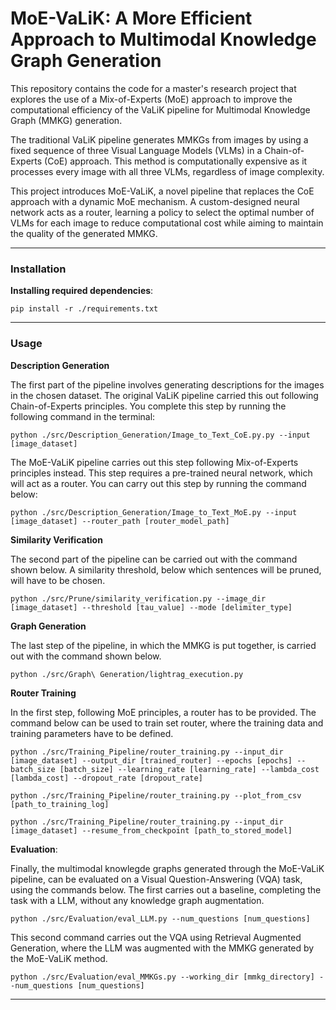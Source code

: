 # MoE-VaLiK: A More Efficient Approach to Multimodal Knowledge Graph Generation

This repository contains the code for a master's research project that explores the use of a Mix-of-Experts (MoE) approach to improve the computational efficiency of the VaLiK pipeline for Multimodal Knowledge Graph (MMKG) generation.

The traditional VaLiK pipeline generates MMKGs from images by using a fixed sequence of three Visual Language Models (VLMs) in a Chain-of-Experts (CoE) approach. This method is computationally expensive as it processes every image with all three VLMs, regardless of image complexity.

This project introduces MoE-VaLiK, a novel pipeline that replaces the CoE approach with a dynamic MoE mechanism. A custom-designed neural network acts as a router, learning a policy to select the optimal number of VLMs for each image to reduce computational cost while aiming to maintain the quality of the generated MMKG.

---

### Installation

**Installing required dependencies**:

```pip install -r ./requirements.txt```

---

### Usage

**Description Generation**

The first part of the pipeline involves generating descriptions for the images in the chosen dataset. The original VaLiK pipeline carried this out following Chain-of-Experts principles. You complete this step by running the following command in the terminal:

```python ./src/Description_Generation/Image_to_Text_CoE.py.py --input [image_dataset]```

The MoE-VaLiK pipeline carries out this step following Mix-of-Experts principles instead. This step requires a pre-trained neural network, which will act as a router. You can carry out this step by running the command below:

```python ./src/Description_Generation/Image_to_Text_MoE.py --input [image_dataset] --router_path [router_model_path]```

**Similarity Verification**

The second part of the pipeline can be carried out with the command shown below. A similarity threshold, below which sentences will be pruned, will have to be chosen.

```python ./src/Prune/similarity_verification.py --image_dir [image_dataset] --threshold [tau_value] --mode [delimiter_type]```

**Graph Generation**

The last step of the pipeline, in which the MMKG is put together, is carried out with the command shown below.

```python ./src/Graph\ Generation/lightrag_execution.py```

**Router Training**

In the first step, following MoE principles, a router has to be provided. The command below can be used to train set router, where the training data and training parameters have to be defined.

```python ./src/Training_Pipeline/router_training.py --input_dir [image_dataset] --output_dir [trained_router] --epochs [epochs] --batch_size [batch_size] --learning_rate [learning_rate] --lambda_cost [lambda_cost] --dropout_rate [dropout_rate]```

```python ./src/Training_Pipeline/router_training.py --plot_from_csv [path_to_training_log]```

```python ./src/Training_Pipeline/router_training.py --input_dir [image_dataset] --resume_from_checkpoint [path_to_stored_model]```

**Evaluation**:

Finally, the multimodal knowlegde graphs generated through the MoE-VaLiK pipeline, can be evaluated on a Visual Question-Answering (VQA) task, using the commands below. The first carries out a baseline, completing the task with a LLM, without any knowledge graph augmentation.

```python ./src/Evaluation/eval_LLM.py --num_questions [num_questions]```

This second command carries out the VQA using Retrieval Augmented Generation, where the LLM was augmented with the MMKG generated by the MoE-VaLiK method.

```python ./src/Evaluation/eval_MMKGs.py --working_dir [mmkg_directory] --num_questions [num_questions]```

---
